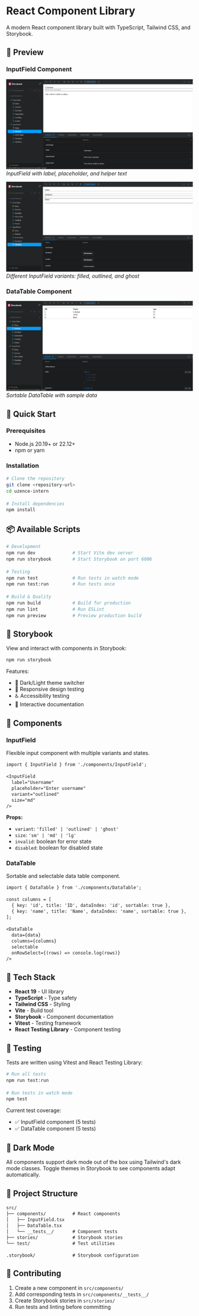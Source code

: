# React Component Library

A modern React component library built with TypeScript, Tailwind CSS, and Storybook.

## 📸 Preview

### InputField Component
![InputField Default](./public/input-deafult.png)
*InputField with label, placeholder, and helper text*

![InputField Variants](./public/input-variants.png)
*Different InputField variants: filled, outlined, and ghost*

### DataTable Component
![DataTable Default](./public/datatable-deafult.png)
*Sortable DataTable with sample data*

## 🚀 Quick Start

### Prerequisites
- Node.js 20.19+ or 22.12+
- npm or yarn

### Installation

```bash
# Clone the repository
git clone <repository-url>
cd uzence-intern

# Install dependencies
npm install
```

## 📦 Available Scripts

```bash
# Development
npm run dev              # Start Vite dev server
npm run storybook        # Start Storybook on port 6006

# Testing
npm run test             # Run tests in watch mode
npm run test:run         # Run tests once

# Build & Quality
npm run build            # Build for production
npm run lint             # Run ESLint
npm run preview          # Preview production build
```

## 🎨 Storybook

View and interact with components in Storybook:

```bash
npm run storybook
```

Features:
- 🌙 Dark/Light theme switcher
- 📱 Responsive design testing
- ♿ Accessibility testing
- 📖 Interactive documentation

## 🧩 Components

### InputField
Flexible input component with multiple variants and states.

```tsx
import { InputField } from './components/InputField';

<InputField
  label="Username"
  placeholder="Enter username"
  variant="outlined"
  size="md"
/>
```

**Props:**
- `variant`: `'filled' | 'outlined' | 'ghost'`
- `size`: `'sm' | 'md' | 'lg'`
- `invalid`: boolean for error state
- `disabled`: boolean for disabled state

### DataTable
Sortable and selectable data table component.

```tsx
import { DataTable } from './components/DataTable';

const columns = [
  { key: 'id', title: 'ID', dataIndex: 'id', sortable: true },
  { key: 'name', title: 'Name', dataIndex: 'name', sortable: true },
];

<DataTable
  data={data}
  columns={columns}
  selectable
  onRowSelect={(rows) => console.log(rows)}
/>
```

## 🎯 Tech Stack

- **React 19** - UI library
- **TypeScript** - Type safety
- **Tailwind CSS** - Styling
- **Vite** - Build tool
- **Storybook** - Component documentation
- **Vitest** - Testing framework
- **React Testing Library** - Component testing

## 🧪 Testing

Tests are written using Vitest and React Testing Library:

```bash
# Run all tests
npm run test:run

# Run tests in watch mode
npm test
```

Current test coverage:
- ✅ InputField component (5 tests)
- ✅ DataTable component (5 tests)

## 🌙 Dark Mode

All components support dark mode out of the box using Tailwind's dark mode classes. Toggle themes in Storybook to see components adapt automatically.

## 📁 Project Structure

```
src/
├── components/          # React components
│   ├── InputField.tsx
│   ├── DataTable.tsx
│   └── __tests__/       # Component tests
├── stories/             # Storybook stories
└── test/                # Test utilities

.storybook/              # Storybook configuration
```

## 🤝 Contributing

1. Create a new component in `src/components/`
2. Add corresponding tests in `src/components/__tests__/`
3. Create Storybook stories in `src/stories/`
4. Run tests and linting before committing
